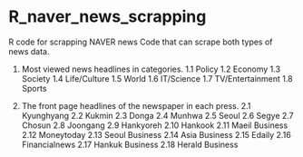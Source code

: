 # R_naver_news_scrapping
R code for scrapping NAVER news
Code that can scrape both types of news data.

1. Most viewed news headlines in categories.
1.1 Policy
1.2 Economy
1.3 Society
1.4 Life/Culture
1.5 World
1.6 IT/Science
1.7 TV/Entertainment
1.8 Sports
 
2. The front page headlines of the newspaper in each press.
2.1 Kyunghyang
2.2 Kukmin
2.3 Donga
2.4 Munhwa
2.5 Seoul
2.6 Segye
2.7 Chosun
2.8 Joongang
2.9 Hankyoreh
2.10 Hankook
2.11 Maeil Business
2.12 Moneytoday
2.13 Seoul Business
2.14 Asia Business
2.15 Edaily
2.16 Financialnews
2.17 Hankuk Business
2.18 Herald Business
